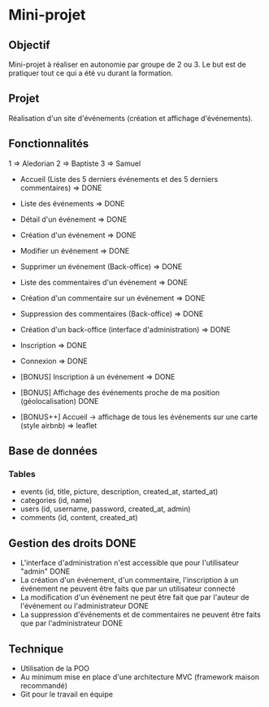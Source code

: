 # Mini-projet

## Objectif

Mini-projet à réaliser en autonomie par groupe de 2 ou 3. Le but est de pratiquer tout ce qui a été vu durant la formation.

## Projet

Réalisation d'un site d'événements (création et affichage d'événements).

## Fonctionnalités

1 => Aledorian
2 => Baptiste
3 => Samuel

* Accueil (Liste des 5 derniers événements et des 5 derniers commentaires) => DONE

* Liste des événements => DONE

* Détail d'un événement => DONE

* Création d'un événement => DONE

* Modifier un événement => DONE

* Supprimer un événement (Back-office) => DONE

* Liste des commentaires d'un événement => DONE

* Création d'un commentaire sur un événement => DONE

* Suppression des commentaires (Back-office) => DONE

* Création d'un back-office (interface d'administration) => DONE

* Inscription => DONE

* Connexion => DONE

* [BONUS] Inscription à un événement => DONE

* [BONUS] Affichage des événements proche de ma position (géolocalisation) DONE


* [BONUS++] Accueil -> affichage de tous les événements sur une carte (style airbnb) => leaflet 

## Base de données

### Tables

* events (id, title, picture, description, created_at, started_at)
* categories (id, name)
* users (id, username, password, created_at, admin)
* comments (id, content, created_at)

## Gestion des droits DONE

* L'interface d'administration n'est accessible que pour l'utilisateur "admin" DONE
* La création d'un événement, d'un commentaire, l'inscription à un événement ne peuvent être faits que par un utilisateur connecté  
* La modification d'un événement ne peut être fait que par l'auteur de l'événement ou l'administrateur DONE
* La suppression d'événements et de commentaires ne peuvent être faits que par l'administrateur DONE

## Technique

* Utilisation de la POO
* Au minimum mise en place d'une architecture MVC (framework maison recommandé)
* Git pour le travail en équipe